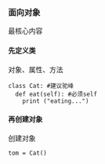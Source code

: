 ### 面向对象

最核心内容

#### 先定义类
对象、属性、方法

```
class Cat: #建议驼峰
  def eat(self): #必须self
    print ("eating...")
```
#### 再创建对象

创建对象
```
tom = Cat()
```

